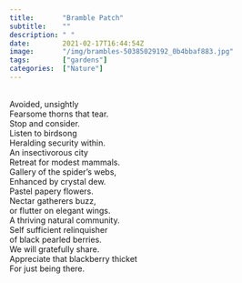 ```yaml
---
title:       "Bramble Patch"
subtitle:    ""
description: " "
date:        2021-02-17T16:44:54Z
image:       "/img/brambles-50385029192_0b4bbaf883.jpg"
tags:        ["gardens"]
categories:  ["Nature"]
---
```

<br>Avoided, unsightly
<br>Fearsome thorns that tear.
<br>Stop and consider.
<br>Listen to birdsong
<br>Heralding security within.
<br>An insectivorous city
<br>Retreat for modest mammals.
<br>Gallery of the spider’s webs,
<br>Enhanced by crystal dew.
<br>Pastel papery flowers.
<br>Nectar gatherers buzz,
<br>or flutter on elegant wings.
<br>A thriving natural community.
<br>Self sufficient relinquisher
<br>of black pearled berries.
<br>We will gratefully share.
<br>Appreciate that blackberry thicket
<br>For just being there.